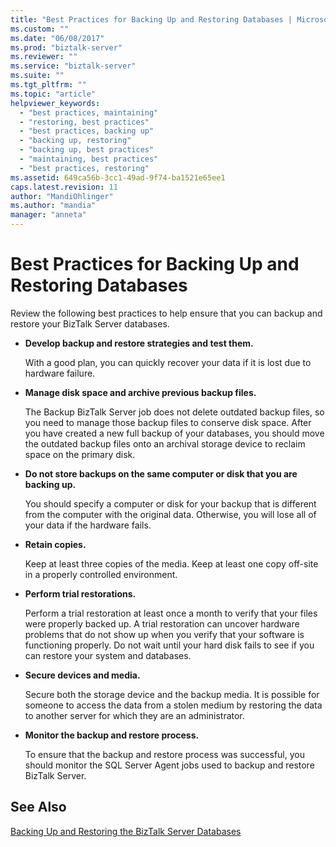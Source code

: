 ```yaml
---
title: "Best Practices for Backing Up and Restoring Databases | Microsoft Docs"
ms.custom: ""
ms.date: "06/08/2017"
ms.prod: "biztalk-server"
ms.reviewer: ""
ms.service: "biztalk-server"
ms.suite: ""
ms.tgt_pltfrm: ""
ms.topic: "article"
helpviewer_keywords: 
  - "best practices, maintaining"
  - "restoring, best practices"
  - "best practices, backing up"
  - "backing up, restoring"
  - "backing up, best practices"
  - "maintaining, best practices"
  - "best practices, restoring"
ms.assetid: 649ca56b-3cc1-49ad-9f74-ba1521e65ee1
caps.latest.revision: 11
author: "MandiOhlinger"
ms.author: "mandia"
manager: "anneta"
---
```

# Best Practices for Backing Up and Restoring Databases
Review the following best practices to help ensure that you can backup and restore your BizTalk Server databases.  
  
-   **Develop backup and restore strategies and test them.**  
  
     With a good plan, you can quickly recover your data if it is lost due to hardware failure.  
  
-   **Manage disk space and archive previous backup files.**  
  
     The Backup BizTalk Server job does not delete outdated backup files, so you need to manage those backup files to conserve disk space. After you have created a new full backup of your databases, you should move the outdated backup files onto an archival storage device to reclaim space on the primary disk.  
  
-   **Do not store backups on the same computer or disk that you are backing up.**  
  
     You should specify a computer or disk for your backup that is different from the computer with the original data. Otherwise, you will lose all of your data if the hardware fails.  
  
-   **Retain copies.**  
  
     Keep at least three copies of the media. Keep at least one copy off-site in a properly controlled environment.  
  
-   **Perform trial restorations.**  
  
     Perform a trial restoration at least once a month to verify that your files were properly backed up. A trial restoration can uncover hardware problems that do not show up when you verify that your software is functioning properly. Do not wait until your hard disk fails to see if you can restore your system and databases.  
  
-   **Secure devices and media.**  
  
     Secure both the storage device and the backup media. It is possible for someone to access the data from a stolen medium by restoring the data to another server for which they are an administrator.  
  
-   **Monitor the backup and restore process.**  
  
     To ensure that the backup and restore process was successful, you should monitor the SQL Server Agent jobs used to backup and restore BizTalk Server.  
  
## See Also  
 [Backing Up and Restoring the BizTalk Server Databases](../core/backing-up-and-restoring-the-biztalk-server-databases.md)